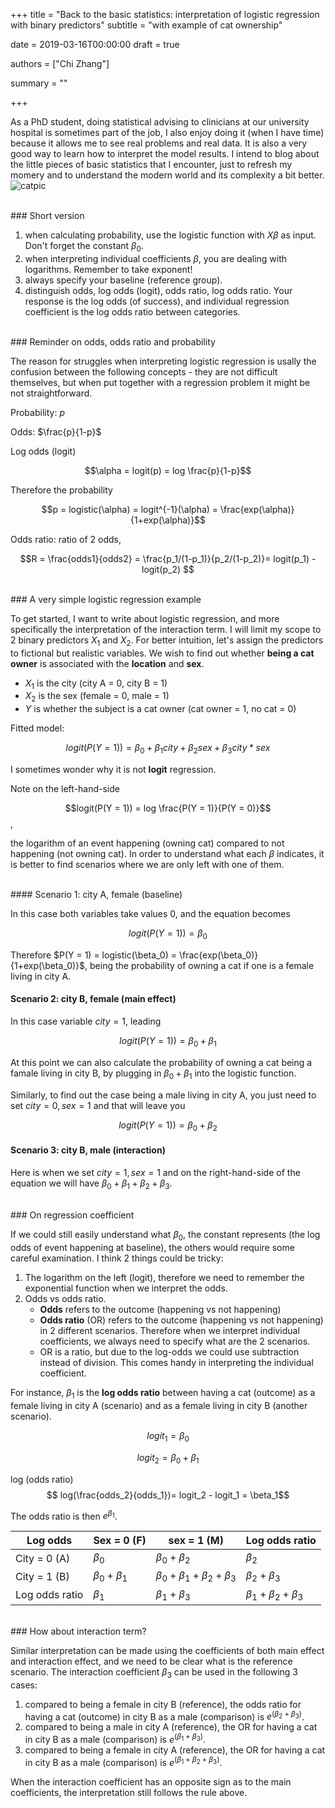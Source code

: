+++
title = "Back to the basic statistics: interpretation of logistic regression with binary predictors"
subtitle = "with example of cat ownership"

date = 2019-03-16T00:00:00
draft = true

authors = ["Chi Zhang"]

summary = ""



+++



As a PhD student, doing statistical advising to clinicians at our university hospital is sometimes part of the job, I also enjoy doing it (when I have time) because it allows me to see real problems and real data. It is also a very good way to learn how to interpret the model results. I intend to blog about the little pieces of basic statistics that I encounter, just to refresh my momery and to understand the modern world and its complexity a bit better. 
![catpic](/img/catpic.jpg)

<br/>
### Short version 

1. when calculating probability, use the logistic function with $X \beta$ as input. Don't forget the constant $\beta_0$. 
2. when interpreting individual coefficients $\beta$, you are dealing with logarithms. Remember to take exponent! 
3. always specify your baseline (reference group).  
4. distinguish odds, log odds (logit), odds ratio, log odds ratio. Your response is the log odds (of success), and individual regression coefficient is the log odds ratio between categories. 


<br/>
### Reminder on odds, odds ratio and probability 

The reason for struggles when interpreting logistic regression is usally the confusion between the following concepts - they are not difficult themselves, but when put together with a regression problem it might be not straightforward. 

Probability: $p$ 

Odds: $\frac{p}{1-p}$

Log odds (logit)

  $$\alpha = logit(p) = log \frac{p}{1-p}$$

Therefore the probability 

$$p = logistic(\alpha) = logit^{-1}(\alpha) = \frac{exp(\alpha)}{1+exp(\alpha)}$$

Odds ratio: ratio of 2 odds, 

$$R = \frac{odds1}{odds2} = \frac{p_1/(1-p_1)}{p_2/(1-p_2)}= logit(p_1) - logit(p_2) $$


<br/>
### A very simple logistic regression example 

To get started, I want to write about logistic regression, and more specifically the interpretation of the interaction term. I will limit my scope to 2 binary predictors $X_1$ and $X_2$. For better intuition, let's assign the predictors to fictional but realistic variables. We wish to find out whether **being a cat owner** is associated with the **location** and **sex**. 

- $X_1$ is the city (city A = 0, city B = 1)
- $X_2$ is the sex (female = 0, male = 1)
- $Y$ is whether the subject is a cat owner (cat owner = 1, no cat = 0)

Fitted model: 

$$logit(P(Y = 1)) = \beta_0 + \beta_1 city + \beta_2 sex + \beta_3city*sex$$

I sometimes wonder why it is not **logit** regression. 



Note on the left-hand-side 

$$logit(P(Y = 1)) = log \frac{P(Y = 1)}{P(Y = 0)}$$,

 the logarithm of an event happening (owning cat) compared to not happening (not owning cat). In order to understand what each $\beta​$ indicates, it is better to find scenarios where we are only left with one of them. 
 
<br/>
#### Scenario 1: city A, female (baseline)

In this case both variables take values 0, and the equation becomes 

$$logit(P(Y = 1)) = \beta_0$$ 

Therefore $P(Y = 1) = logistic(\beta_0) = \frac{exp(\beta_0)}{1+exp(\beta_0)}​$, being the probability of owning a cat if one is a female living in city A. 

#### Scenario 2: city B, female (main effect)

In this case variable $city = 1$, leading 

$$logit(P(Y = 1)) = \beta_0 + \beta_1$$

At this point we can also calculate the probability of owning a cat being a famale living in city B, by plugging in $\beta_0 + \beta_1$ into the logistic function. 

Similarly, to find out the case being a male living in city A, you just need to set $city = 0, sex = 1$ and that will leave you 

$$logit(P(Y = 1)) = \beta_0 + \beta_2​$$

#### Scenario 3: city B, male (interaction)

Here is when we set $city = 1, sex = 1$ and on the right-hand-side of the equation we will have $\beta_0+ \beta_1 + \beta_2 + \beta_3$. 


<br/>
### On regression coefficient

If we could still easily understand what $\beta_0$, the constant represents (the log odds of event happening at baseline), the others would require some careful examination. I think 2 things could be tricky: 

1. The logarithm on the left (logit), therefore we need to remember the exponential function when we interpret the odds.
2. Odds vs odds ratio.
   - **Odds** refers to the outcome (happening vs not happening)
   - **Odds ratio** (OR) refers to the outcome (happening vs not happening) in 2 different scenarios. Therefore when we interpret individual coefficients, we always need to specify what are the 2 scenarios. 
   - OR is a ratio, but due to the log-odds we could use subtraction instead of division. This comes handy in interpreting the individual coefficient. 

For instance, $\beta_1$ is the **log odds ratio** between having a cat (outcome) as a female living in city A (scenario) and as a female living in city B (another scenario). 

$$logit_1 = \beta_0$$

$$logit_2 = \beta_0 + \beta_1$$

log (odds ratio) $$ log(\frac{odds_2}{odds_1})= logit_2 - logit_1  = \beta_1$$

The odds ratio is then $e^{\beta_1}$. 



| Log odds       | Sex = 0 (F)         | sex = 1 (M)                             | Log odds ratio                |
| -------------- | ------------------- | --------------------------------------- | ----------------------------- |
| City = 0 (A)   | $\beta_0$           | $\beta_0 + \beta_2$                     | $\beta_2$                     |
| City = 1 (B)   | $\beta_0 + \beta_1$ | $\beta_0 + \beta_1 + \beta_2 + \beta_3$ | $\beta_2 + \beta_3$           |
| Log odds ratio | $\beta_1$           | $\beta_1 + \beta_3$                     | $\beta_1 + \beta_2 + \beta_3$ |


<br/>
### How about interaction term? 

Similar interpretation can be made using the coefficients of both main effect and interaction effect, and we need to be clear what is the reference scenario. The interaction coefficient $\beta_3$ can be used in the following 3 cases: 

1. compared to being a female in city B (reference), the odds ratio for having a cat (outcome) in city B as a male (comparison) is $e^{(\beta_2 + \beta_3)}$.
2. compared to being  a male in city A (reference), the OR for having a cat in city B as a male (comparison) is $e^{(\beta_1 + \beta_3)}$. 
3. compared to being a female in city A (reference), the OR for having a cat in city B as a male (comparison) is $e^{(\beta_1 + \beta_2 + \beta_3)}$. 

When the interaction coefficient has an opposite sign as to the main coefficients, the interpretation still follows the rule above. 



